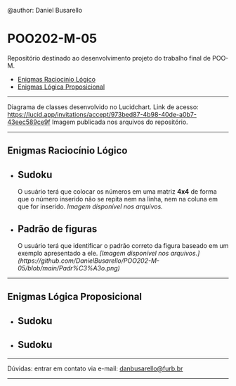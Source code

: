 @author: Daniel Busarello

# POO202-M-05

Repositório destinado ao desenvolvimento projeto do trabalho final de POO-M.

- [Enigmas Raciocínio Lógico](#enigmas_rl) <br>
- [Enigmas Lógica Proposicional](#enigmas_lprop)

---

Diagrama de classes desenvolvido no Lucidchart.
Link de acesso: https://lucid.app/invitations/accept/973bed87-4b98-40de-a0b7-43eec589ce9f
Imagem publicada nos arquivos do repositório.

---

## <a id="enigmas_rl" /> Enigmas Raciocínio Lógico
- <h2>Sudoku</h2> O usuário terá que colocar os números em uma matriz <b>4x4</b> de forma que o número inserido não se repita nem na linha, nem na coluna em que for inserido. <i>Imagem disponível nos arquivos.</i>
- <h2>Padrão de figuras</h2> O usuário terá que identificar o padrão correto da figura baseado em um exemplo apresentado a ele. <i>[Imagem disponível nos arquivos.](https://github.com/DanielBusarello/POO202-M-05/blob/main/Padr%C3%A3o.png)</i>
---
## <a id="enigmas_lprop" /> Enigmas Lógica Proposicional
- <h2>Sudoku</h2>
- <h2>Sudoku</h2>

---

Dúvidas: entrar em contato via e-mail: danbusarello@furb.br

---
